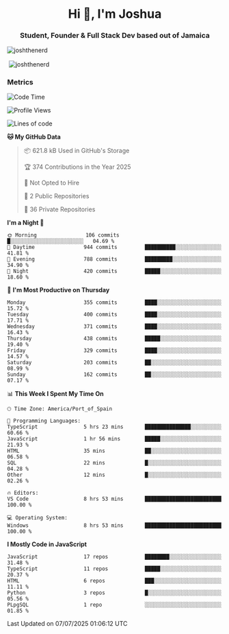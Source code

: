 <h1 align="center">Hi 👋, I'm Joshua</h1>
<h3 align="center">Student, Founder & Full Stack Dev based out of Jamaica</h3>

<p align="left"> <img src="https://komarev.com/ghpvc/?username=JoshTheDeveloperr" alt="joshthenerd" /> </p>

<p>&nbsp;<img align="center" src="https://github-readme-stats.vercel.app/api?username=JoshTheDeveloperr&show_icons=true&count_private=true" alt="joshthenerd" /></p>

### Metrics

<!--START_SECTION:waka-->
![Code Time](http://img.shields.io/badge/Code%20Time-1%2C359%20hrs%2021%20mins-blue)

![Profile Views](http://img.shields.io/badge/Profile%20Views-0-blue)

![Lines of code](https://img.shields.io/badge/From%20Hello%20World%20I%27ve%20Written-3.9%20million%20lines%20of%20code-blue)

**🐱 My GitHub Data** 

> 📦 621.8 kB Used in GitHub's Storage 
 > 
> 🏆 374 Contributions in the Year 2025
 > 
> 🚫 Not Opted to Hire
 > 
> 📜 2 Public Repositories 
 > 
> 🔑 36 Private Repositories 
 > 
**I'm a Night 🦉** 

```text
🌞 Morning                106 commits         █░░░░░░░░░░░░░░░░░░░░░░░░   04.69 % 
🌆 Daytime                944 commits         ██████████░░░░░░░░░░░░░░░   41.81 % 
🌃 Evening                788 commits         █████████░░░░░░░░░░░░░░░░   34.90 % 
🌙 Night                  420 commits         █████░░░░░░░░░░░░░░░░░░░░   18.60 % 
```
📅 **I'm Most Productive on Thursday** 

```text
Monday                   355 commits         ████░░░░░░░░░░░░░░░░░░░░░   15.72 % 
Tuesday                  400 commits         ████░░░░░░░░░░░░░░░░░░░░░   17.71 % 
Wednesday                371 commits         ████░░░░░░░░░░░░░░░░░░░░░   16.43 % 
Thursday                 438 commits         █████░░░░░░░░░░░░░░░░░░░░   19.40 % 
Friday                   329 commits         ████░░░░░░░░░░░░░░░░░░░░░   14.57 % 
Saturday                 203 commits         ██░░░░░░░░░░░░░░░░░░░░░░░   08.99 % 
Sunday                   162 commits         ██░░░░░░░░░░░░░░░░░░░░░░░   07.17 % 
```


📊 **This Week I Spent My Time On** 

```text
🕑︎ Time Zone: America/Port_of_Spain

💬 Programming Languages: 
TypeScript               5 hrs 23 mins       ███████████████░░░░░░░░░░   60.66 % 
JavaScript               1 hr 56 mins        █████░░░░░░░░░░░░░░░░░░░░   21.93 % 
HTML                     35 mins             ██░░░░░░░░░░░░░░░░░░░░░░░   06.58 % 
SQL                      22 mins             █░░░░░░░░░░░░░░░░░░░░░░░░   04.28 % 
Other                    12 mins             █░░░░░░░░░░░░░░░░░░░░░░░░   02.26 % 

🔥 Editors: 
VS Code                  8 hrs 53 mins       █████████████████████████   100.00 % 

💻 Operating System: 
Windows                  8 hrs 53 mins       █████████████████████████   100.00 % 
```

**I Mostly Code in JavaScript** 

```text
JavaScript               17 repos            ████████░░░░░░░░░░░░░░░░░   31.48 % 
TypeScript               11 repos            █████░░░░░░░░░░░░░░░░░░░░   20.37 % 
HTML                     6 repos             ███░░░░░░░░░░░░░░░░░░░░░░   11.11 % 
Python                   3 repos             █░░░░░░░░░░░░░░░░░░░░░░░░   05.56 % 
PLpgSQL                  1 repo              ░░░░░░░░░░░░░░░░░░░░░░░░░   01.85 % 
```




 Last Updated on 07/07/2025 01:06:12 UTC
<!--END_SECTION:waka-->
